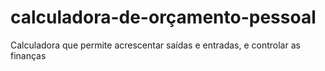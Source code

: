 # calculadora-de-orçamento-pessoal
Calculadora que permite acrescentar saídas e entradas, e controlar as finanças
